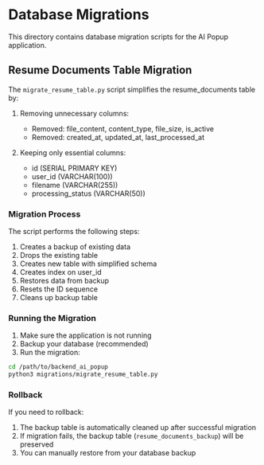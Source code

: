 # Database Migrations

This directory contains database migration scripts for the AI Popup application.

## Resume Documents Table Migration

The `migrate_resume_table.py` script simplifies the resume_documents table by:

1. Removing unnecessary columns:

   - Removed: file_content, content_type, file_size, is_active
   - Removed: created_at, updated_at, last_processed_at

2. Keeping only essential columns:
   - id (SERIAL PRIMARY KEY)
   - user_id (VARCHAR(100))
   - filename (VARCHAR(255))
   - processing_status (VARCHAR(50))

### Migration Process

The script performs the following steps:

1. Creates a backup of existing data
2. Drops the existing table
3. Creates new table with simplified schema
4. Creates index on user_id
5. Restores data from backup
6. Resets the ID sequence
7. Cleans up backup table

### Running the Migration

1. Make sure the application is not running
2. Backup your database (recommended)
3. Run the migration:

```bash
cd /path/to/backend_ai_popup
python3 migrations/migrate_resume_table.py
```

### Rollback

If you need to rollback:

1. The backup table is automatically cleaned up after successful migration
2. If migration fails, the backup table (`resume_documents_backup`) will be preserved
3. You can manually restore from your database backup
